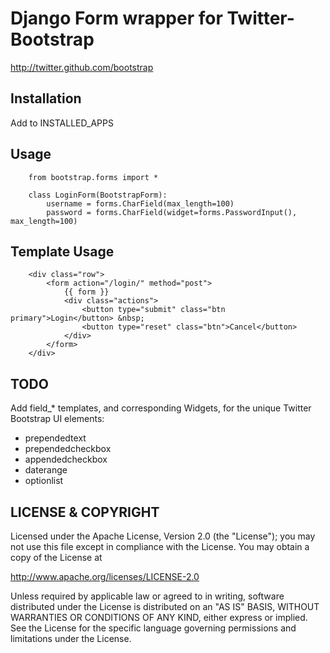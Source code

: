 Django Form wrapper for Twitter-Bootstrap
=========================================
http://twitter.github.com/bootstrap

Installation
------------
Add to INSTALLED_APPS


Usage
-----
        from bootstrap.forms import *

        class LoginForm(BootstrapForm):
            username = forms.CharField(max_length=100)
            password = forms.CharField(widget=forms.PasswordInput(), max_length=100)



Template Usage
--------------

        <div class="row">
            <form action="/login/" method="post">
                {{ form }}
                <div class="actions">
                    <button type="submit" class="btn primary">Login</button> &nbsp;
                    <button type="reset" class="btn">Cancel</button>
                </div>
            </form>
        </div>


TODO
----
Add field_* templates, and corresponding Widgets, for the unique Twitter
Bootstrap UI elements:

* prependedtext
* prependedcheckbox
* appendedcheckbox
* daterange
* optionlist


LICENSE &amp; COPYRIGHT
-----------------------

Licensed under the Apache License, Version 2.0 (the "License");
you may not use this file except in compliance with the License.
You may obtain a copy of the License at

http://www.apache.org/licenses/LICENSE-2.0

Unless required by applicable law or agreed to in writing, software
distributed under the License is distributed on an "AS IS" BASIS,
WITHOUT WARRANTIES OR CONDITIONS OF ANY KIND, either express or implied.
See the License for the specific language governing permissions and
limitations under the License.
